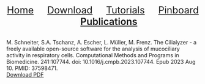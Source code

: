 <div align="center"> 
   <a href="./index.html" style="font-size:25px;font-weight:400;"       >Home</a>  &nbsp;&nbsp;&nbsp;&nbsp;&nbsp;&nbsp;&nbsp;
   <a href="./download.html" style="font-size:25px;font-weight:400;"     >Download</a>  &nbsp;&nbsp;&nbsp;&nbsp;&nbsp;&nbsp;&nbsp;
   <a href="./tutorials.html" style="font-size:25px;font-weight:400;"    >Tutorials</a> &nbsp;&nbsp;&nbsp;&nbsp;&nbsp;&nbsp;&nbsp;
   <a href="./pinboard.html" style="font-size:25px;font-weight:400;"     >Pinboard</a>  &nbsp;&nbsp;&nbsp;&nbsp;&nbsp;&nbsp;&nbsp;
   <a href="./publications.html" style="font-size:25px;font-weight:600;" >Publications</a> 
</div> 


<br />

M. Schneiter, S.A. Tschanz, A. Escher, L. Müller, M. Frenz. 
The Cilialyzer - a freely available open-source software for the analysis of mucociliary activity in respiratory cells. Computational Methods and Programs in Biomedicine. 
241:107744. doi: 10.1016/j.cmpb.2023.107744. Epub 2023 Aug 10. PMID: 37598471. <br />
<a href="Cilialyzer_CMPB.pdf">Download PDF</a>


<!--
Martin Schneiter, Stefan A. Tschanz, Loretta Müller, Martin Frenz, 2022, 
"The Cilialyzer -- a freely available open-source software
for a standardised identification of impaired mucociliary
activity facilitating the diagnostic testing for PCD", preprint <br />
<a href="Cilialyzer_manuscript.pdf">Download PDF</a>
-->
